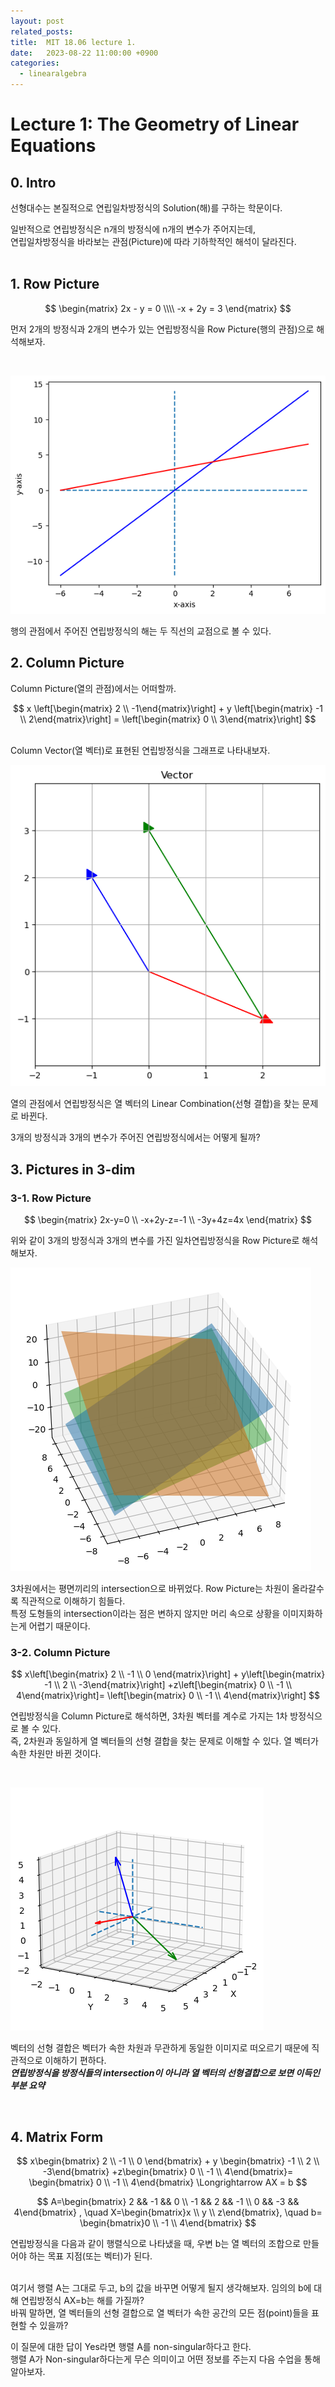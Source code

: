 ```yaml
---
layout: post
related_posts:
title:  MIT 18.06 lecture 1.
date:   2023-08-22 11:00:00 +0900
categories: 
  - linearalgebra
---
```





Lecture 1: The Geometry of Linear Equations
=======

## 0. Intro
선형대수는 본질적으로 연립일차방정식의 Solution(해)를 구하는 학문이다.

일반적으로 연립방정식은 n개의 방정식에 n개의 변수가 주어지는데,<br>
연립일차방정식을 바라보는 관점(Picture)에 따라 기하학적인 해석이 달라진다.
<br>
<br>

## 1. Row Picture


$$
\begin{matrix}
2x - y = 0 \\\\
-x + 2y = 3
\end{matrix}
$$


먼저 2개의 방정식과 2개의 변수가 있는 연립방정식을 Row Picture(행의 관점)으로 해석해보자.

<br>


    
![png](/assets/img/img_LA/lecture_1/output_2_0.png)
    


행의 관점에서 주어진 연립방정식의 해는 두 직선의 교점으로 볼 수 있다.
<br>

## 2. Column Picture
Column Picture(열의 관점)에서는 어떠할까.

$$
x \left[\begin{matrix} 2 \\ -1\end{matrix}\right] + y \left[\begin{matrix} -1 \\ 2\end{matrix}\right]
= \left[\begin{matrix} 0 \\ 3\end{matrix}\right]
$$

<br>
Column Vector(열 벡터)로 표현된 연립방정식을 그래프로 나타내보자.

<br>
    
![png](/assets/img/img_LA/lecture_1/output_4_0.png)
    


열의 관점에서 연립방정식은 열 벡터의 Linear Combination(선형 결합)을 찾는 문제로 바뀐다.  

3개의 방정식과 3개의 변수가 주어진 연립방정식에서는 어떻게 될까?
<br>

## 3. Pictures in 3-dim

### 3-1. Row Picture


$$
\begin{matrix}
2x-y=0 \\
-x+2y-z=-1 \\
-3y+4z=4x
\end{matrix}
$$


위와 같이 3개의 방정식과 3개의 변수를 가진 일차연립방정식을 Row Picture로 해석해보자.



    
![png](/assets/img/img_LA/lecture_1/output_6_1.png)
    


3차원에서는 평면끼리의 intersection으로 바뀌었다. Row Picture는 차원이 올라갈수록 직관적으로 이해하기 힘들다.  
특정 도형들의 intersection이라는 점은 변하지 않지만 머리 속으로 상황을 이미지화하는게 어렵기 때문이다.
<br>

### 3-2. Column Picture


$$
x\left[\begin{matrix} 2 \\ -1 \\ 0 \end{matrix}\right] + y\left[\begin{matrix} -1 \\ 2 \\ -3\end{matrix}\right]
+z\left[\begin{matrix} 0 \\ -1 \\ 4\end{matrix}\right]= \left[\begin{matrix} 0 \\ -1 \\ 4\end{matrix}\right]
$$


연립방정식을 Column Picture로 해석하면, 3차원 벡터를 계수로 가지는 1차 방정식으로 볼 수 있다.  
즉, 2차원과 동일하게 열 벡터들의 선형 결합을 찾는 문제로 이해할 수 있다. 열 벡터가 속한 차원만 바뀐 것이다.

<br>

![png](/assets/img/img_LA/lecture_1/output_8_1.png)

벡터의 선형 결합은 벡터가 속한 차원과 무관하게 동일한 이미지로 떠오르기 때문에 직관적으로 이해하기 편하다.  
***연립방정식을 방정식들의 intersection이 아니라 열 벡터의 선형결합으로 보면 이득인 부분 요약***


<br>

## 4. Matrix Form


$$
x\begin{bmatrix} 2 \\ -1 \\ 0 \end{bmatrix} + y \begin{bmatrix} -1 \\ 2 \\ -3\end{bmatrix}
+z\begin{bmatrix} 0 \\ -1 \\ 4\end{bmatrix}= \begin{bmatrix} 0 \\ -1 \\ 4\end{bmatrix}
 \Longrightarrow  AX = b
$$

$$
A=\begin{bmatrix} 2 && -1 && 0 \\ -1 && 2 && -1 \\ 0 && -3 && 4\end{bmatrix} , \quad
X=\begin{bmatrix}x \\ y \\ z\end{bmatrix}, \quad b= \begin{bmatrix}0 \\ -1 \\ 4\end{bmatrix}
$$


연립방정식을 다음과 같이 행렬식으로 나타냈을 때, 우변 b는 열 벡터의 조합으로 만들어야 하는 목표 지점(또는 벡터)가 된다.  
<br>

여기서 행렬 A는 그대로 두고, b의 값을 바꾸면 어떻게 될지 생각해보자. 임의의 b에 대해 연립방정식 AX=b는 해를 가질까?  
바꿔 말하면, 열 벡터들의 선형 결합으로 열 벡터가 속한 공간의 모든 점(point)들을 표현할 수 있을까?  

이 질문에 대한 답이 Yes라면 행렬 A를 non-singular하다고 한다.  
행렬 A가 Non-singular하다는게 무슨 의미이고 어떤 정보를 주는지 다음 수업을 통해 알아보자.
